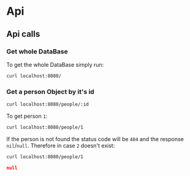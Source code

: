 # Api
## Api calls
### Get whole DataBase
To get the whole DataBase simply run:
```sh
curl localhost:8080/
```
### Get a person Object by it's id
```sh
curl localhost:8080/people/:id
```
To get person `1`:
```sh
curl localhost:8080/people/1
```
If the person is not found the status code will be `404` and the response `nil`/`null`.
Therefore in case `2` doesn't exist:
```sh
curl localhost:8080/people/1
```
```json
null
```
